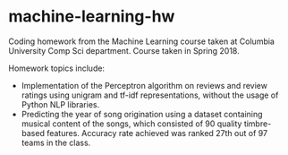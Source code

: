 # machine-learning-hw

Coding homework from the Machine Learning course taken at Columbia University Comp Sci department. Course taken in Spring 2018. 

Homework topics include: 
- Implementation of the Perceptron algorithm on reviews and review ratings using unigram and tf-idf representations, without the usage of Python NLP libraries.
- Predicting the year of song origination using a dataset containing musical content of the songs, which consisted of 90 quality timbre-based features. 
Accuracy rate achieved was ranked 27th out of 97 teams in the class. 
